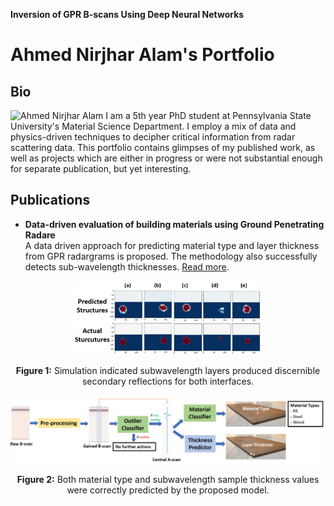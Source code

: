  **Inversion of GPR B-scans Using Deep Neural Networks** 
# Ahmed Nirjhar Alam's Portfolio

## Bio
![Ahmed Nirjhar Alam](./assets/img/rougn_snip.png)
I am a 5th year PhD student at Pennsylvania State University's Material Science Department. I employ a mix of data and physics-driven techniques to decipher critical information from radar scattering data. This portfolio contains glimpses of my published work, as well as projects which are either in progress or were not substantial enough for separate publication, but yet interesting. 


## Publications
- **Data-driven evaluation of building materials using Ground Penetrating Radare**  
  A data driven approach for predicting material type and layer thickness from GPR radargrams is proposed. The methodology also successfully detects sub-wavelength thicknesses. [Read more](https://www.sciencedirect.com/science/article/pii/S235271022401756X).

<div align="center">
    <img src="./DNN-inversion/img/DNN_inversion_result (1).PNG", alt=STop) Results of AE inversion of GPR B-scans from buried cylinders. The material
interfaces are blurry for the cylinders. However, the location and size of the object are detected with
accuracy except for sample (d)." width="300">
    <p><strong>Figure 1:</strong> Simulation indicated subwavelength layers produced discernible secondary reflections for both interfaces.</p>
</div>

<div align="center">
    <img src="./assets/img/workflow_diagram.png" alt=Both material type and subwavelength sample thickness values were correctly predicted by the proposed model." width="800">
    <p><strong>Figure 2:</strong> Both material type and subwavelength sample thickness values were correctly predicted by the proposed model.</p>
</div>

